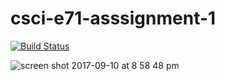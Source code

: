 # csci-e71-asssignment-1
[![Build Status](https://travis-ci.org/scottx611x/csci-e71-asssignment-1.svg)](https://travis-ci.org/scottx611x/csci-e71-asssignment-1)

![screen shot 2017-09-10 at 8 58 48 pm](https://user-images.githubusercontent.com/5629547/30254765-ef5c32d8-966a-11e7-9e78-f951e80508c6.png)
